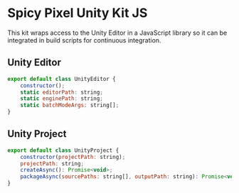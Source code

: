 # Spicy Pixel Unity Kit JS

This kit wraps access to the Unity Editor in a JavaScript library so it can be integrated in build scripts for continuous integration.

## Unity Editor

```javascript
export default class UnityEditor {
    constructor();
    static editorPath: string;
    static enginePath: string;
    static batchModeArgs: string[];
}
```

## Unity Project

```javascript
export default class UnityProject {
    constructor(projectPath: string);
    projectPath: string;
    createAsync(): Promise<void>;
    packageAsync(sourcePaths: string[], outputPath: string): Promise<void>;
}
```